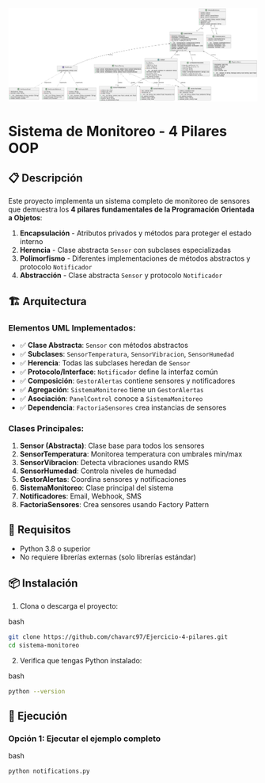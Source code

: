 ![1756332174970](images/README/1756332174970.png)

# Sistema de Monitoreo - 4 Pilares OOP

## 📋 Descripción

Este proyecto implementa un sistema completo de monitoreo de sensores que demuestra los **4 pilares fundamentales de la Programación Orientada a Objetos**:

1. **Encapsulación** - Atributos privados y métodos para proteger el estado interno
2. **Herencia** - Clase abstracta `Sensor` con subclases especializadas
3. **Polimorfismo** - Diferentes implementaciones de métodos abstractos y protocolo `Notificador`
4. **Abstracción** - Clase abstracta `Sensor` y protocolo `Notificador`

## 🏗️ Arquitectura

### Elementos UML Implementados:

* ✅ **Clase Abstracta**: `Sensor` con métodos abstractos
* ✅ **Subclases**: `SensorTemperatura`, `SensorVibracion`, `SensorHumedad`
* ✅ **Herencia**: Todas las subclases heredan de `Sensor`
* ✅ **Protocolo/Interface**: `Notificador` define la interfaz común
* ✅ **Composición**: `GestorAlertas` contiene sensores y notificadores
* ✅ **Agregación**: `SistemaMonitoreo` tiene un `GestorAlertas`
* ✅ **Asociación**: `PanelControl` conoce a `SistemaMonitoreo`
* ✅ **Dependencia**: `FactoriaSensores` crea instancias de sensores

### Clases Principales:

1. **Sensor (Abstracta)**: Clase base para todos los sensores
2. **SensorTemperatura**: Monitorea temperatura con umbrales min/max
3. **SensorVibracion**: Detecta vibraciones usando RMS
4. **SensorHumedad**: Controla niveles de humedad
5. **GestorAlertas**: Coordina sensores y notificaciones
6. **SistemaMonitoreo**: Clase principal del sistema
7. **Notificadores**: Email, Webhook, SMS
8. **FactoriaSensores**: Crea sensores usando Factory Pattern

## 🔧 Requisitos

* Python 3.8 o superior
* No requiere librerías externas (solo librerías estándar)

## 📦 Instalación

1. Clona o descarga el proyecto:

bash

```bash
git clone https://github.com/chavarc97/Ejercicio-4-pilares.git
cd sistema-monitoreo
```

2. Verifica que tengas Python instalado:

bash

```bash
python --version
```

## 🚀 Ejecución

### Opción 1: Ejecutar el ejemplo completo

bash

```bash
python notifications.py
```

```
